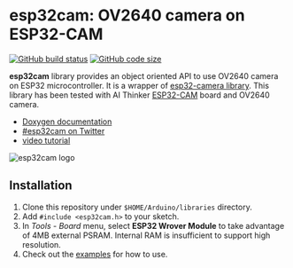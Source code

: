 # esp32cam: OV2640 camera on ESP32-CAM

[![GitHub build status](https://img.shields.io/github/workflow/status/yoursunny/esp32cam/build)](https://github.com/yoursunny/esp32cam/actions) [![GitHub code size](https://img.shields.io/github/languages/code-size/yoursunny/esp32cam?style=flat)](https://github.com/yoursunny/esp32cam)

**esp32cam** library provides an object oriented API to use OV2640 camera on ESP32 microcontroller.
It is a wrapper of [esp32-camera library](https://github.com/espressif/esp32-camera).
This library has been tested with AI Thinker [ESP32-CAM](http://www.ai-thinker.com/pro_view-24.html) board and OV2640 camera.

* [Doxygen documentation](https://esp32cam.yoursunny.dev/)
* [#esp32cam on Twitter](https://twitter.com/hashtag/esp32cam)
* [video tutorial](https://youtu.be/Sb08leLWOgA)

![esp32cam logo](docs/logo.svg)

## Installation

1. Clone this repository under `$HOME/Arduino/libraries` directory.
2. Add `#include <esp32cam.h>` to your sketch.
3. In *Tools* - *Board* menu, select **ESP32 Wrover Module** to take advantage of 4MB external PSRAM.
   Internal RAM is insufficient to support high resolution.
4. Check out the [examples](examples/) for how to use.
